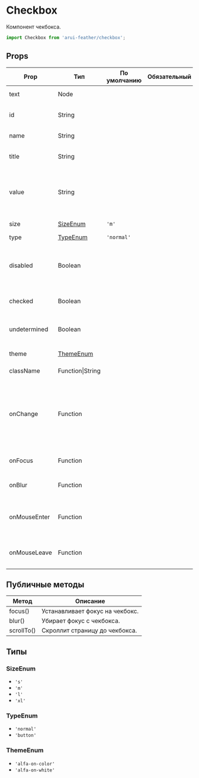 # Checkbox

Компонент чекбокса.

```javascript
import Checkbox from 'arui-feather/checkbox';
```




## Props


| Prop  | Тип  | По умолчанию | Обязательный | Описание |
| ----- | ---- | ------------ | ------------ |----------|
| text | Node |  |  | Текст подписи к чекбоксу |
| id | String |  |  | Идентификатор компонента в DOM |
| name | String |  |  | Имя компонента в DOM |
| title | String |  |  | Текст всплывающей подсказки |
| value | String |  |  | Значение чекбокса, которое будет отправлено на сервер, если он выбран |
| size | [SizeEnum](#SizeEnum) | `'m'`  |  | Размер компонента |
| type | [TypeEnum](#TypeEnum) | `'normal'`  |  | Тип чекбокса |
| disabled | Boolean |  |  | Управление возможностью изменять состояние 'checked' компонента |
| checked | Boolean |  |  | Управление состоянием вкл/выкл компонента |
| undetermined | Boolean |  |  | Управление неопределенным состоянием чекбокса |
| theme | [ThemeEnum](#ThemeEnum) |  |  | Тема компонента |
| className | Function\|String |  |  | Дополнительный класс |
| onChange | Function |  |  | Обработчик изменения значения 'checked' компонента, принимает на вход isChecked и value компонента |
| onFocus | Function |  |  | Обработчик фокуса комнонента |
| onBlur | Function |  |  | Обработчик снятия фокуса компонента |
| onMouseEnter | Function |  |  | Обработчик события наведения курсора на чекбокс |
| onMouseLeave | Function |  |  | Обработчик события снятия курсора с чекбокса |





## Публичные методы
| Метод  | Описание |
| ------ | -------- |
| focus() | Устанавливает фокус на чекбокс. |
| blur() | Убирает фокус с чекбокса. |
| scrollTo() | Скроллит страницу до чекбокса. |





## Типы






### <a id="SizeEnum"></a>SizeEnum

 * `'s'`
 * `'m'`
 * `'l'`
 * `'xl'`


### <a id="TypeEnum"></a>TypeEnum

 * `'normal'`
 * `'button'`


### <a id="ThemeEnum"></a>ThemeEnum

 * `'alfa-on-color'`
 * `'alfa-on-white'`



